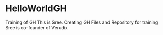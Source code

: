 # HelloWorldGH
Training of GH
This is Sree. Creating GH Files and Repository for training
Sree is co-founder of Verudix
